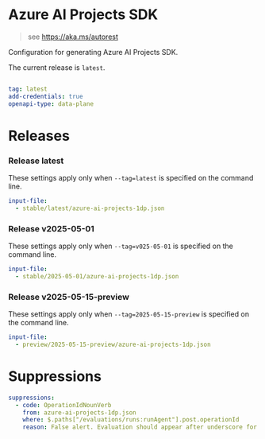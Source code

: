 # Azure AI Projects SDK

> see https://aka.ms/autorest

Configuration for generating Azure AI Projects SDK.

The current release is `latest`.

``` yaml

tag: latest
add-credentials: true
openapi-type: data-plane
```

# Releases

### Release latest
These settings apply only when `--tag=latest` is specified on the command line.
``` yaml $(tag) == 'latest'
input-file:
  - stable/latest/azure-ai-projects-1dp.json
```

### Release v2025-05-01
These settings apply only when `--tag=v025-05-01` is specified on the command line.
``` yaml $(tag) == '2025-05-01'
input-file:
  - stable/2025-05-01/azure-ai-projects-1dp.json
```

### Release v2025-05-15-preview
These settings apply only when `--tag=2025-05-15-preview` is specified on the command line.
``` yaml $(tag) == '2025-05-15-preview'
input-file:
  - preview/2025-05-15-preview/azure-ai-projects-1dp.json
```

# Suppressions
``` yaml
suppressions:
  - code: OperationIdNounVerb
    from: azure-ai-projects-1dp.json
    where: $.paths["/evaluations/runs:runAgent"].post.operationId
    reason: False alert. Evaluation should appear after underscore for clarity's sake.
```
